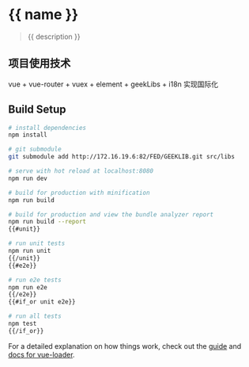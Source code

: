 # {{ name }}

> {{ description }}

## 项目使用技术

   vue + vue-router + vuex + element + geekLibs + i18n 实现国际化

## Build Setup

``` bash
# install dependencies
npm install

# git submodule
git submodule add http://172.16.19.6:82/FED/GEEKLIB.git src/libs

# serve with hot reload at localhost:8080
npm run dev

# build for production with minification
npm run build

# build for production and view the bundle analyzer report
npm run build --report
{{#unit}}

# run unit tests
npm run unit
{{/unit}}
{{#e2e}}

# run e2e tests
npm run e2e
{{/e2e}}
{{#if_or unit e2e}}

# run all tests
npm test
{{/if_or}}
```

For a detailed explanation on how things work, check out the [guide](http://vuejs-templates.github.io/webpack/) and [docs for vue-loader](http://vuejs.github.io/vue-loader).
